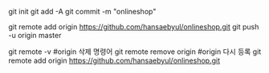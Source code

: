 git init
git add -A
git commit -m "onlineshop"

git remote add origin https://github.com/hansaebyul/onlineshop.git
git push -u origin master

git remote -v
#origin 삭제 명령어
git remote remove origin
#origin 다시 등록
git remote add origin https://github.com/hansaebyul/onlineshop.git

